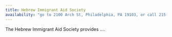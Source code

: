 ```yaml
---
title: Hebrew Immigrant Aid Society
availability: "go to 2100 Arch St, Philadelphia, PA 19103, or call 215-832-0920"
---
```


The Hebrew Immigrant Aid Society provides ....
